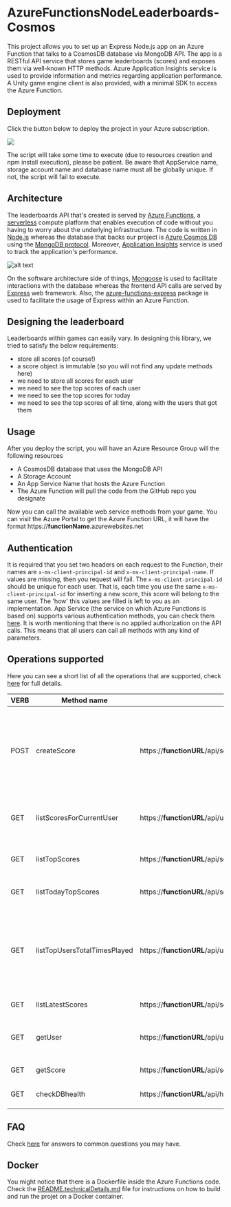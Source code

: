 # AzureFunctionsNodeLeaderboards-Cosmos

This project allows you to set up an Express Node.js app on an Azure Function that talks to a CosmosDB database via MongoDB API. The app is a RESTful API service that stores game leaderboards (scores) and exposes them via well-known HTTP methods. Azure Application Insights service is used to provide information and metrics regarding application performance. A Unity game engine client is also provided, with a minimal SDK to access the Azure Function.

## Deployment

Click the button below to deploy the project in your Azure subscription.

<a href="https://portal.azure.com/#create/Microsoft.Template/uri/https%3A%2F%2Fraw.githubusercontent.com%2Fdgkanatsios%2FAzureFunctionsNodeLeaderboard%2Fmaster%2Fazuredeploy.json" target="_blank"><img src="http://azuredeploy.net/deploybutton.png"/></a>

The script will take some time to execute (due to resources creation and npm install execution), please be patient.
Be aware that AppService name, storage account name and database name must all be globally unique. If not, the script will fail to execute. 

## Architecture

The leaderboards API that's created is served by [Azure Functions](https://docs.microsoft.com/en-us/azure/azure-functions/), a [serverless](https://azure.microsoft.com/en-us/overview/serverless-computing/) compute platform that enables execution of code without you having to worry about the underlying infrastructure. The code is written in [Node.js](https://nodejs.org/en/) whereas the database that backs our project is [Azure Cosmos DB](https://docs.microsoft.com/en-us/azure/cosmos-db/introduction) using the [MongoDB protocol](https://docs.microsoft.com/en-us/azure/cosmos-db/mongodb-introduction). Moreover, [Application Insights](https://docs.microsoft.com/en-us/azure/application-insights/app-insights-overview) service is used to track the application's performance.

![alt text](https://github.com/dgkanatsios/AzureFunctionsNodeScores-Cosmos/blob/master/media/functions.JPG?raw=true "Reference architecture")

On the software architecture side of things, [Mongoose](http://mongoosejs.com) is used to facilitate interactions with the database whereas the frontend API calls are served by [Express](https://expressjs.com/) web framework. Also, the [azure-functions-express](https://github.com/yvele/azure-function-express) package is used to facilitate the usage of Express within an Azure Function.

## Designing the leaderboard

Leaderboards within games can easily vary. In designing this library, we tried to satisfy the below requirements:

- store all scores (of course!)
- a score object is immutable (so you will not find any update methods here)
- we need to store all scores for each user
- we need to see the top scores of each user
- we need to see the top scores for today
- we need to see the top scores of all time, along with the users that got them

## Usage
After you deploy the script, you will have an Azure Resource Group will the following resources
- A CosmosDB database that uses the MongoDB API
- A Storage Account
- An App Service Name that hosts the Azure Function
- The Azure Function will pull the code from the GitHub repo you designate

Now you can call the available web service methods from your game. You can visit the Azure Portal to get the Azure Function URL, it will have the format https://**functionName**.azurewebsites.net

## Authentication
It is required that you set two headers on each request to the Function, their names are `x-ms-client-principal-id` and `x-ms-client-principal-name`. If values are missing, then you request will fail. The `x-ms-client-principal-id` should be unique for each user. That is, each time you use the same `x-ms-client-principal-id` for inserting a new score, this score will belong to the same user. The 'how' this values are filled is left to you as an implementation. App Service (the service on which Azure Functions is based on) supports various authentication methods, you can check them [here](https://docs.microsoft.com/en-us/azure/app-service/app-service-authentication-overview). It is worth mentioning that there is no applied authorization on the API calls. This means that all users can call all methods with any kind of parameters.

## Operations supported

Here you can see a short list of all the operations that are supported, check [here](README.technicalDetails.md) for full details.

| VERB | Method name | URL | Description | 
| --- | --- | --- | --- |
| POST | createScore | https://**functionURL**/api/scores | Creates a new score. Post body has the format { "value":Integer value of the score }. Returns the updated user details. |
| GET | listScoresForCurrentUser | https://**functionURL**/api/user/scores/:count | Gets the top 'count' scores for logged in user sorted by score value |
| GET | listTopScores | https://**functionURL**/api/scores/top/:count | Gets the top 'count' scores for all users for all time|
| GET | listTodayTopScores | https://**functionURL**/api/scores/today/top/:count | Gets the top 'count' scores for today|
| GET | listTopUsersTotalTimesPlayed | https://**functionURL**/api/users/toptotaltimesplayed/:count | Gets the top users for all time in regards to the times they have played (i.e. number of times they have posted a new score).|
| GET | listLatestScores | https://**functionURL**/api/scores/latest/:count | Gets the latest 'count' scores |
| GET | getUser | https://**functionURL**/api/users/:userId | Gets a specific user's details, including top score and latest scores | 
| GET | getScore | https://**functionURL**/api/scores/:scoreID | Gets a specific score |
| GET | checkDBhealth | https://**functionURL**/api/health | Gets the application's health |

## FAQ 
Check [here](README.faq.md) for answers to common questions you may have.

## Docker
You might notice that there is a Dockerfile inside the Azure Functions code. Check the [README.technicalDetails.md](README.technicalDetails.md) file for instructions on how to build and run the projet on a Docker container.